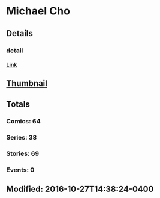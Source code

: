 # Michael  Cho 
## Details
### detail
#### [Link](http://marvel.com/comics/creators/9096/michael_cho?utm_campaign=apiRef&utm_source=225578a89fc76f3d20fbffda5d17a88d)
## [Thumbnail](http://i.annihil.us/u/prod/marvel/i/mg/6/90/4bb716a81819f.jpg)
## Totals
### Comics: 64
### Series: 38
### Stories: 69
### Events: 0
## Modified: 2016-10-27T14:38:24-0400